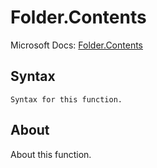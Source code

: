# Folder.Contents

Microsoft Docs: [Folder.Contents](https://docs.microsoft.com/en-us/powerquery-m/folder-contents)

## Syntax

```
Syntax for this function.
```

## About

About this function.

